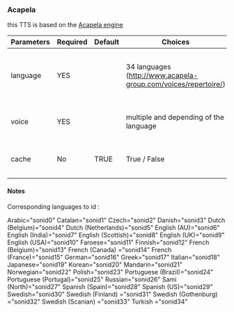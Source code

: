 ### Acapela

this TTS is based on the [Acapela engine](http://www.acapela-group.com/)

| Parameters | Required | Default | Choices                                                        | Comment                                                                     |
|------------|----------|---------|----------------------------------------------------------------|-----------------------------------------------------------------------------|
| language   | YES      |         | 34 languages (http://www.acapela-group.com/voices/repertoire/) | Language are corresponding to an id plz check the note beside to find yours |
| voice      | YES      |         | multiple and depending of the language                         | Check available names on the web site                                       |
| cache      | No       | TRUE    | True / False                                                   | True if you want to use the cache with this TTS                             |

#### Notes

Corresponding languages to id :

Arabic="sonid0"
Catalan="sonid1"
Czech="sonid2" 
Danish="sonid3" 
Dutch (Belgium)="sonid4" 
Dutch (Netherlands)="sonid5" 
English (AU)="sonid6" 
English (India)="sonid7"
English (Scottish)="sonid8"
English (UK)="sonid9" 
English (USA)="sonid10" 
Faroese="sonid11"
Finnish="sonid12"
French (Belgium)="sonid13" 
French (Canada) ="sonid14" 
French (France)="sonid15"
German="sonid16"
Greek="sonid17" 
Italian="sonid18"
Japanese="sonid19"
Korean="sonid20"
Mandarin="sonid21"
Norwegian="sonid22" 
Polish="sonid23" 
Portuguese (Brazil)="sonid24" 
Portuguese (Portugal)="sonid25" 
Russian="sonid26" 
Sami (North)="sonid27"
Spanish (Spain)="sonid28" 
Spanish (US)="sonid29" 
Swedish="sonid30" 
Swedish (Finland) ="sonid31"
Swedish (Gothenburg)  ="sonid32"
Swedish (Scanian) ="sonid33" 
Turkish ="sonid34"  
                  